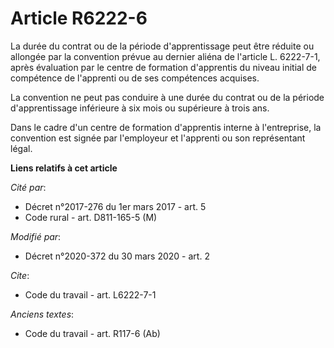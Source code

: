 # Article R6222-6

La durée du contrat ou de la période d'apprentissage peut être réduite ou allongée par la convention prévue au dernier aliéna
de l'article L. 6222-7-1, après évaluation par le centre de formation d'apprentis du niveau initial de compétence de
l'apprenti ou de ses compétences acquises. 

La convention ne peut pas conduire à une durée du contrat ou de la période d'apprentissage inférieure à six mois ou
supérieure à trois ans. 

Dans le cadre d'un centre de formation d'apprentis interne à l'entreprise, la convention est signée par l'employeur et
l'apprenti ou son représentant légal.

**Liens relatifs à cet article**

_Cité par_:

  - Décret n°2017-276 du 1er mars 2017 - art. 5
  - Code rural - art. D811-165-5 (M)

_Modifié par_:

  - Décret n°2020-372 du 30 mars 2020 - art. 2

_Cite_:

  - Code du travail - art. L6222-7-1

_Anciens textes_:

  - Code du travail - art. R117-6 (Ab)
